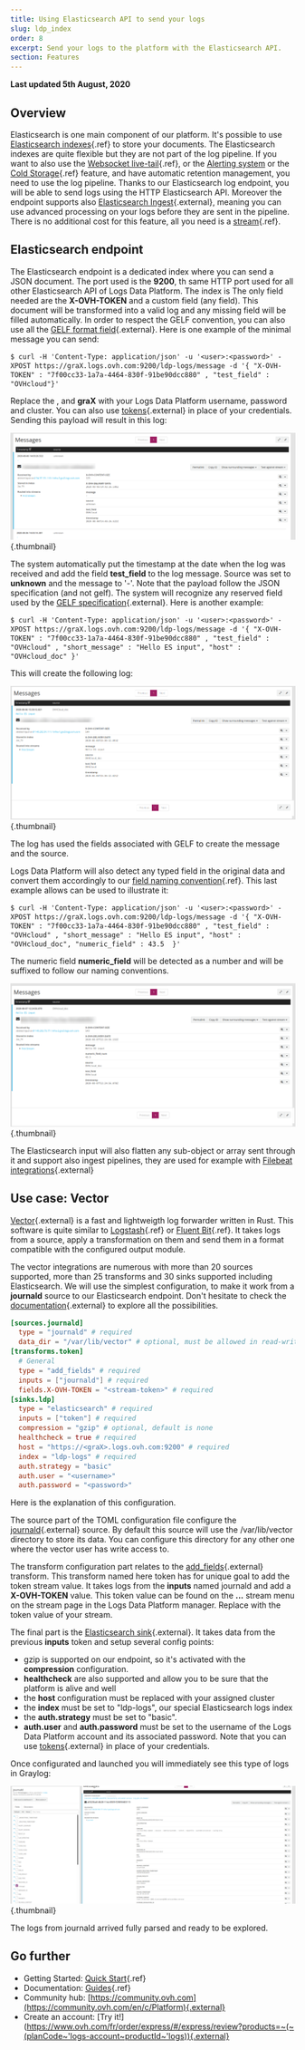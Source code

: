 ```yaml
---
title: Using Elasticsearch API to send your logs
slug: ldp_index
order: 8
excerpt: Send your logs to the platform with the Elasticsearch API.
section: Features
---
```


**Last updated 5th August, 2020**


## Overview

Elasticsearch is one main component of our platform. It's possible to use [Elasticsearch indexes](../index_as_a_service/guide.fr-fr.md){.ref} to store your documents. The Elasticsearch indexes are quite flexible but they are not part of the log pipeline. If you want to also use the [Websocket live-tail](../ldp_tail/guide.fr-fr.md){.ref}, or the [Alerting system](../alerting/guide.fr-fr.md) or the [Cold Storage](../cold_storage/guide.fr-fr.md){.ref} feature, and have automatic retention management, you need to use the log pipeline. Thanks to our Elasticsearch log endpoint, you will be able to send logs using the HTTP Elasticsearch API. Moreover the endpoint supports also [Elasticsearch Ingest](https://www.elastic.co/guide/en/elasticsearch/reference/6.8/ingest.html){.external}, meaning you can use advanced processing on your logs before they are sent in the pipeline. There is no additional cost for this feature, all you need is a [stream](../quick_start/guide.fr-fr.md){.ref}. 



## Elasticsearch endpoint


The Elasticsearch endpoint is a dedicated index where you can send a JSON document. The port used is the **9200**, th same HTTP port used for all other Elasticsearch API of Logs Data Platform. The index is  The only field needed are the **X-OVH-TOKEN** and a custom field (any field). This document will be transformed into a valid log and any missing field will be filled automatically. In order to respect the GELF convention, you can also use all the [GELF format field](https://docs.graylog.org/en/2.5/pages/gelf.html){.external}. Here is one example of the minimal message you can send:

```shell-session
$ curl -H 'Content-Type: application/json' -u '<user>:<password>' -XPOST https://graX.logs.ovh.com:9200/ldp-logs/message -d '{ "X-OVH-TOKEN" : "7f00cc33-1a7a-4464-830f-91be90dcc880" , "test_field" : "OVHcloud"}'
```

Replace the **<user>**, **<password>** and **graX** with your Logs Data Platform username, password and cluster. You can also use [tokens](../tokens_logs_data_platform/guide.fr-fr.md){.external} in place of your credentials.  Sending this payload will result in this log:

![simple\_log](images/one_field.png){.thumbnail}


The system automatically put the timestamp at the date when the log was received and add the field **test_field** to the log message. Source was set to **unknown** and the message to '-'. 
Note that the payload follow the JSON specification (and not gelf). The system will recognize any reserved field used by the  [GELF specification](https://docs.graylog.org/en/2.5/pages/gelf.html){.external}. Here is another example: 

```shell-session
$ curl -H 'Content-Type: application/json' -u '<user>:<password>' -XPOST https://graX.logs.ovh.com:9200/ldp-logs/message -d '{ "X-OVH-TOKEN" : "7f00cc33-1a7a-4464-830f-91be90dcc880" , "test_field" : "OVHcloud" , "short_message" : "Hello ES input", "host" : "OVHcloud_doc" }'
```

This will create the following log:

![gelf\_log](images/gelf_log.png){.thumbnail}

The log has used the fields associated with GELF to create the message and the source. 

Logs Data Platform will also detect any typed field in the original data and convert them accordingly to our [field naming convention](../field_naming_conventions/guide.fr-fr.md){.ref}. This last example allows can be used to illustrate it: 

```shell-session
$ curl -H 'Content-Type: application/json' -u '<user>:<password>' -XPOST https://graX.logs.ovh.com:9200/ldp-logs/message -d '{ "X-OVH-TOKEN" : "7f00cc33-1a7a-4464-830f-91be90dcc880" , "test_field" : "OVHcloud" , "short_message" : "Hello ES input", "host" : "OVHcloud_doc", "numeric_field" : 43.5  }'
```

The numeric field **numeric_field** will be detected as a number and will be suffixed to follow our naming conventions. 

![gelf\_convention](images/gelf_convention.png){.thumbnail}


The Elasticsearch input will also flatten any sub-object or array sent through it and support also ingest pipelines, they are used for example with [Filebeat integrations](../filebeat_logs/guide.fr-fr.md){.external}


## Use case: Vector


[Vector](https://vector.dev/){.external} is a fast and lightweigth log forwarder written in Rust. This software is quite similar to [Logstash](../logstash_input/guide.fr-fr.md){.ref} or [Fluent Bit](../kubernetes_fluent_bit/guide.fr-fr.md){.ref}. It takes logs from a source, apply a transformation on them and send them in a format compatible with the configured output module. 

The vector integrations are numerous with more than 20 sources supported, more than 25 transforms and 30 sinks supported including Elasticsearch. We will use the simplest configuration, to make it work from a **journald** source to our Elasticsearch endpoint. Don't hesitate to check the [documentation](https://vector.dev/docs/about/what-is-vector/){.external} to explore all the possibilities. 


```toml
[sources.journald]
  type = "journald" # required
  data_dir = "/var/lib/vector" # optional, must be allowed in read-write
[transforms.token]
  # General
  type = "add_fields" # required
  inputs = ["journald"] # required
  fields.X-OVH-TOKEN = "<stream-token>" # required
[sinks.ldp]
  type = "elasticsearch" # required
  inputs = ["token"] # required
  compression = "gzip" # optional, default is none
  healthcheck = true # required
  host = "https://<graX>.logs.ovh.com:9200" # required
  index = "ldp-logs" # required
  auth.strategy = "basic"
  auth.user = "<username>"
  auth.password = "<password>"
```


Here is the explanation of this configuration. 


The source part of the TOML configuration file configure the [journald](https://vector.dev/docs/reference/sources/journald/){.external} source. By default this source will use the /var/lib/vector directory to store its data. You can configure this directory for any other one where the vector user has write access to. 

The transform configuration part relates to the [add\_fields](https://vector.dev/docs/reference/transforms/add_fields/){.external} transform. This transform named here token has for unique goal to add the token stream value. It takes logs from the **inputs** named journald and add a **X-OVH-TOKEN** value. This token value can be found on the **...** stream menu on the stream page in the Logs Data Platform manager. Replace **<stream-token>** with the token value of your stream. 


The final part is the [Elasticsearch sink](https://vector.dev/docs/reference/sinks/elasticsearch/){.external}. It takes data from the previous **inputs** token and setup several config points: 

- gzip is supported on our endpoint, so it's activated with the **compression** configuration. 
- **healthcheck** are also supported and allow you to be sure that the platform is alive and well
- the **host** configuration must be replaced with your assigned cluster 
- the **index** must be set to "ldp-logs", our special Elasticsearch logs index
- the **auth.strategy** must be set to "basic".
- **auth.user** and **auth.password** must be set to the username of the Logs Data Platform account and its associated password. Note that you can use [tokens](../tokens_logs_data_platform/guide.fr-fr.md){.external} in place of your credentials. 

Once configurated and launched you will immediately see this type of logs in Graylog:



![vector\_logs](images/vector_logs.png){.thumbnail}


The logs from journald arrived fully parsed and ready to be explored.


## Go further

- Getting Started: [Quick Start](../quick_start/guide.fr-fr.md){.ref}
- Documentation: [Guides](../product.fr-fr.md){.ref}
- Community hub: [https://community.ovh.com](https://community.ovh.com/en/c/Platform){.external}
- Create an account: [Try it!](https://www.ovh.com/fr/order/express/#/express/review?products=~(~(planCode~'logs-account~productId~'logs)){.external}
